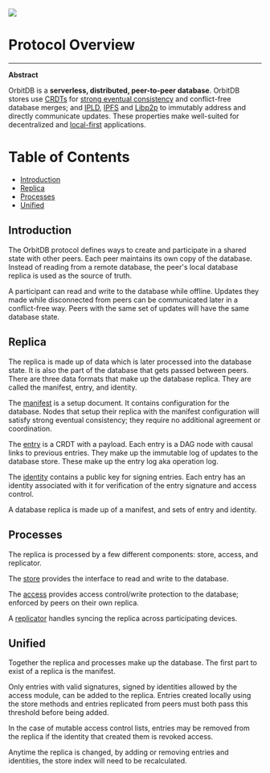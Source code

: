# ![](https://img.shields.io/badge/status-wip-orange.svg?style=flat-square)

# Protocol Overview

-----

**Abstract**

OrbitDB is a **serverless, distributed, peer-to-peer database**. OrbitDB stores use [CRDTs](https://en.wikipedia.org/wiki/Conflict-free_replicated_data_type) for [strong eventual consistency](https://en.wikipedia.org/wiki/Eventual_consistency#Strong_eventual_consistency) and conflict-free database merges; and [IPLD](https://ipld.io), [IPFS](https://ipfs.io) and [Libp2p](https://libp2p.io) to immutably address and directly communicate updates. These properties make well-suited for decentralized and [local-first](https://www.inkandswitch.com/local-first/) applications.

# Table of Contents

- [Introduction](#introduction)
- [Replica](#replica)
- [Processes](#processes)
- [Unified](#unified)

## Introduction

The OrbitDB protocol defines ways to create and participate in a shared state with other peers. Each peer maintains its own copy of the database.
Instead of reading from a remote database, the peer's local database replica is used as the source of truth.

A participant can read and write to the database while offline. Updates they made while disconnected from peers can be communicated later in a conflict-free way. Peers with the same set of updates will have the same database state.

## Replica

The replica is made up of data which is later processed into the database state. It is also the part of the database that gets passed between peers. There are three data formats that make up the database replica. They are called the manifest, entry, and identity.

The [manifest](./MANIFEST.md) is a setup document. It contains configuration for the database. Nodes that setup their replica with the manifest configuration will satisfy strong eventual consistency; they require no additional agreement or coordination.

The [entry](./entry) is a CRDT with a payload. Each entry is a DAG node with causal links to previous entries. They make up the immutable log of updates to the database store. These make up the entry log aka operation log.

The [identity](./identity) contains a public key for signing entries. Each entry has an identity associated with it for verification of the entry signature and access control.

A database replica is made up of a manifest, and sets of entry and identity.

## Processes

The replica is processed by a few different components: store, access, and replicator.

The [store](./store) provides the interface to read and write to the database.

The [access](./access) provides access control/write protection to the database; enforced by peers on their own replica.

A [replicator](./replicator) handles syncing the replica across participating devices.

## Unified

Together the replica and processes make up the database. The first part to exist of a replica is the manifest.

Only entries with valid signatures, signed by identities allowed by the access module, can be added to the replica. Entries created locally using the store methods and entries replicated from peers must both pass this threshold before being added.

In the case of mutable access control lists, entries may be removed from the replica if the identity that created them is revoked access.

Anytime the replica is changed, by adding or removing entries and identities, the store index will need to be recalculated.
